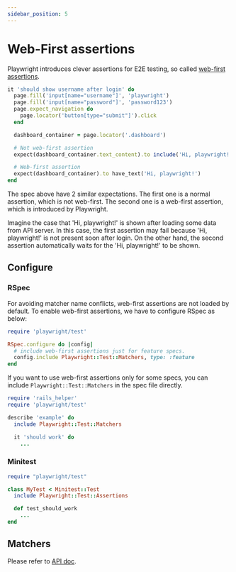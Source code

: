 ```yaml
---
sidebar_position: 5
---
```


# Web-First assertions

Playwright introduces clever assertions for E2E testing, so called [web-first assertions](https://playwright.dev/docs/test-assertions).

```ruby
it 'should show username after login' do
  page.fill('input[name="username"]', 'playwright')
  page.fill('input[name="password"]', 'password123')
  page.expect_navigation do
    page.locator('button[type="submit"]').click
  end

  dashboard_container = page.locator('.dashboard')

  # Not web-first assertion
  expect(dashboard_container.text_content).to include('Hi, playwright!')

  # Web-first assertion
  expect(dashboard_container).to have_text('Hi, playwright!')
end
```

The spec above have 2 similar expectations. The first one is a normal assertion, which is not web-first. The second one is a web-first assertion, which is introduced by Playwright.

Imagine the case that 'Hi, playwright!' is shown after loading some data from API server. In this case, the first assertion may fail because 'Hi, playwright!' is not present soon after login. On the other hand, the second assertion automatically waits for the 'Hi, playwright!' to be shown.

## Configure
### RSpec
For avoiding matcher name conflicts, web-first assertions are not loaded by default. To enable web-first assertions, we have to configure RSpec as below:

```ruby title=spec/support/web_first_assertion.rb
require 'playwright/test'

RSpec.configure do |config|
  # include web-first assertions just for feature specs.
  config.include Playwright::Test::Matchers, type: :feature
end
```

If you want to use web-first assertions only for some specs, you can include `Playwright::Test::Matchers` in the spec file directly.

```ruby title=spec/system/example_spec.rb
require 'rails_helper'
require 'playwright/test'

describe 'example' do
  include Playwright::Test::Matchers

  it 'should work' do
    ...
```

### Minitest
```ruby
require "playwright/test"

class MyTest < Minitest::Test
  include Playwright::Test::Assertions

  def test_should_work 
    ...
end
```

## Matchers

Please refer to [API doc](/docs/api/locator_assertions).
